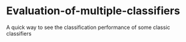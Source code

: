 # Evaluation-of-multiple-classifiers
A quick way to see the classification performance of some classic classifiers
